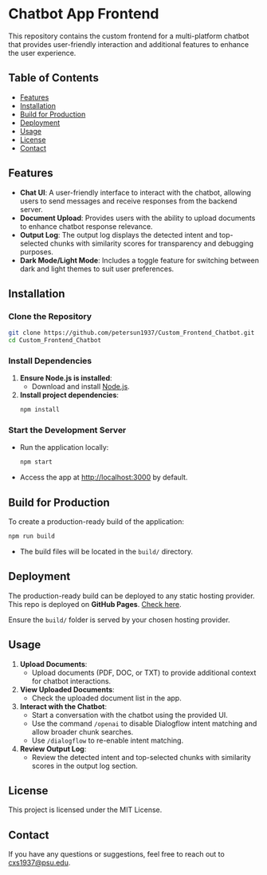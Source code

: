 
# Chatbot App Frontend

This repository contains the custom frontend for a multi-platform chatbot that provides user-friendly interaction and additional features to enhance the user experience.

## Table of Contents
- [Features](#features)
- [Installation](#installation)
- [Build for Production](#build-for-production)
- [Deployment](#deployment)
- [Usage](#usage)
- [License](#license)
- [Contact](#contact)

## Features
- **Chat UI**: A user-friendly interface to interact with the chatbot, allowing users to send messages and receive responses from the backend server.
- **Document Upload**: Provides users with the ability to upload documents to enhance chatbot response relevance.
- **Output Log**: The output log displays the detected intent and top-selected chunks with similarity scores for transparency and debugging purposes.
- **Dark Mode/Light Mode**: Includes a toggle feature for switching between dark and light themes to suit user preferences.

## Installation

### Clone the Repository
```bash
git clone https://github.com/petersun1937/Custom_Frontend_Chatbot.git
cd Custom_Frontend_Chatbot
```

### Install Dependencies
1. **Ensure Node.js is installed**:
   - Download and install [Node.js](https://nodejs.org/).
2. **Install project dependencies**:
   ```bash
   npm install
   ```

### Start the Development Server
- Run the application locally:
  ```bash
  npm start
  ```
- Access the app at [http://localhost:3000](http://localhost:3000) by default.

## Build for Production

To create a production-ready build of the application:
```bash
npm run build
```
- The build files will be located in the `build/` directory.


## Deployment

The production-ready build can be deployed to any static hosting provider. This repo is deployed on **GitHub Pages**. [Check here](https://petersun1937.github.io/Custom_Frontend_Chatbot/).

Ensure the `build/` folder is served by your chosen hosting provider.

## Usage

1. **Upload Documents**: 
   - Upload documents (PDF, DOC, or TXT) to provide additional context for chatbot interactions.
2. **View Uploaded Documents**: 
   - Check the uploaded document list in the app.
3. **Interact with the Chatbot**:
   - Start a conversation with the chatbot using the provided UI.
   - Use the command `/openai` to disable Dialogflow intent matching and allow broader chunk searches.
   - Use `/dialogflow` to re-enable intent matching.
4. **Review Output Log**:
   - Review the detected intent and top-selected chunks with similarity scores in the output log section.

## License

This project is licensed under the MIT License.

## Contact

If you have any questions or suggestions, feel free to reach out to cxs1937@psu.edu.